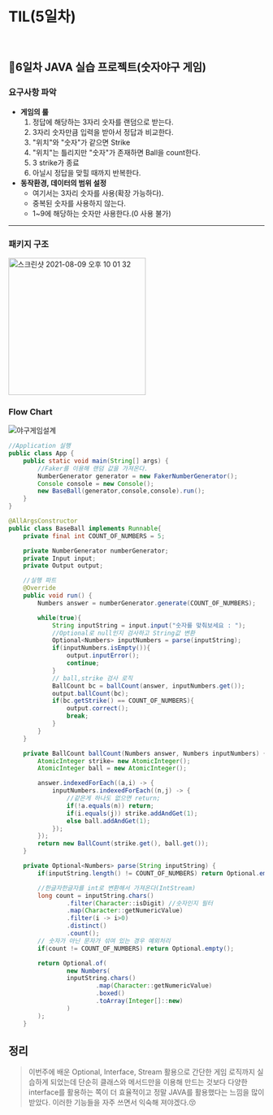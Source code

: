 # TIL(5일차)
<br>

## **📝6일차 JAVA 실습 프로젝트(숫자야구 게임)**

### **요구사항 파악**
* **게임의 룰**
   1. 정답에 해당하는 3자리 숫자를 랜덤으로 받는다.
   2. 3자리 숫자만큼 입력을 받아서 정답과 비교한다.
   3. "위치"와 "숫자"가 같으면 Strike
   4. "위치"는 틀리지만 "숫자"가 존재하면 Ball을 count한다.
   5. 3 strike가 종료 
   6. 아닐시 정답을 맞힐 때까지 반복한다. 
* **동작환경, 데이터의 범위 설정**
  * 여기서는 3자리 숫자를 사용(확장 가능하다).
  * 중복된 숫자를 사용하지 않는다.
  * 1~9에 해당하는 숫자만 사용한다.(0 사용 불가)

* * *

### **패키지 구조**
<img width="270" alt="스크린샷 2021-08-09 오후 10 01 32" src="https://user-images.githubusercontent.com/43923432/128712354-3fe7d6c6-8720-4728-9bcd-e0fe7f15e43e.png">

### **Flow Chart**
![야구게임설계](https://user-images.githubusercontent.com/43923432/128718305-bea90203-699b-4229-9696-4d1ae38d6c2b.png)

``` java
//Application 실행 
public class App {
    public static void main(String[] args) {
        //Faker를 이용해 랜덤 값을 가져온다.
        NumberGenerator generator = new FakerNumberGenerator();  
        Console console = new Console();
        new BaseBall(generator,console,console).run();
    }
}
```
``` java
@AllArgsConstructor
public class BaseBall implements Runnable{
    private final int COUNT_OF_NUMBERS = 5;

    private NumberGenerator numberGenerator;
    private Input input;
    private Output output;

    //실행 파트
    @Override
    public void run() {
        Numbers answer = numberGenerator.generate(COUNT_OF_NUMBERS);

        while(true){
            String inputString = input.input("숫자를 맞춰보세요 : ");
            //Optional로 null인지 검사하고 String값 변환
            Optional<Numbers> inputNumbers = parse(inputString);
            if(inputNumbers.isEmpty()){
                output.inputError();
                continue;
            }
            // ball,strike 검사 로직
            BallCount bc = ballCount(answer, inputNumbers.get());
            output.ballCount(bc);
            if(bc.getStrike() == COUNT_OF_NUMBERS){
                output.correct();
                break;
            }
        }
    }

    private BallCount ballCount(Numbers answer, Numbers inputNumbers) {
        AtomicInteger strike= new AtomicInteger();
        AtomicInteger ball = new AtomicInteger();

        answer.indexedForEach((a,i) -> {
            inputNumbers.indexedForEach((n,j) -> {
                //같은게 하나도 없으면 return;
                if(!a.equals(n)) return;
                if(i.equals(j)) strike.addAndGet(1);
                else ball.addAndGet(1);
            });
        });
        return new BallCount(strike.get(), ball.get());
    }

    private Optional<Numbers> parse(String inputString) {
        if(inputString.length() != COUNT_OF_NUMBERS) return Optional.empty();

        //한글자한글자를 int로 변환해서 가져온다(IntStream)
        long count = inputString.chars()
                .filter(Character::isDigit) //숫자인지 필터
                .map(Character::getNumericValue)
                .filter(i -> i>0)
                .distinct()
                .count();
        // 숫자가 아닌 문자가 섞여 있는 경우 예외처리
        if(count != COUNT_OF_NUMBERS) return Optional.empty();

        return Optional.of(
                new Numbers(
                inputString.chars()
                        .map(Character::getNumericValue)
                        .boxed()
                        .toArray(Integer[]::new)
                )
        );
    }
```

## **정리**
> 이번주에 배운 Optional, Interface, Stream 활용으로 간단한 게임 로직까지 실습하게 되었는데 단순히 클래스와 메서드만을 이용해 만드는 것보다 다양한 interface를 활용하는 쪽이 더 효율적이고 정말 JAVA를 활용했다는 느낌을 많이 받았다. 이러한 기능들을 자주 쓰면서 익숙해 져야겠다.😚 